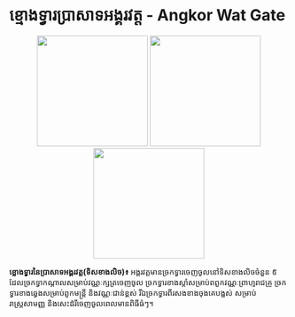 # ខ្មោងទ្វារប្រាសាទអង្គរវត្ត - Angkor Wat Gate
<p align="center">
<img src="https://scontent-sin6-3.xx.fbcdn.net/v/t1.6435-9/191676613_5887852851226664_133665110632456593_n.jpg?_nc_cat=106&ccb=1-7&_nc_sid=0debeb&_nc_ohc=h-SStXXGgdMAX8tOXkt&_nc_ht=scontent-sin6-3.xx&oh=00_AfA0hE0GL3X8qtJ66i7xyf-SZIgNRZBLhG46-fkxT2LJJA&oe=64A7CF31" width="200">
<img src="https://scontent-sin6-3.xx.fbcdn.net/v/t1.6435-9/191546052_5887854374559845_7991589266201076839_n.jpg?_nc_cat=110&ccb=1-7&_nc_sid=0debeb&_nc_ohc=OeYrX9n2ZmsAX_t5YJX&_nc_ht=scontent-sin6-3.xx&oh=00_AfAJmthB2SQQDvf48UdUcfBUmJgHzz1N1NXhjXrdleETBg&oe=64A7B289" width="200">
<img src="https://scontent-sin6-2.xx.fbcdn.net/v/t1.6435-9/194132909_5887854251226524_6589291169445745672_n.jpg?_nc_cat=109&ccb=1-7&_nc_sid=0debeb&_nc_ohc=S9-5zzVeM1YAX_76lM1&_nc_ht=scontent-sin6-2.xx&oh=00_AfCra2g4xMyYEtEHBxSD4FcF1Ab7oRBo_qoMAAmhVOmbKQ&oe=64A7DE72" width="200">
</p>
<p align="left">
  <b>ខ្លោងទ្វារនៃប្រាសាទអង្គរវត្ត(ទិសខាងលិច)៖</b> អង្គរវត្តមានច្រកទ្វារចេញចូលនៅទិសខាងលិចចំនួន ៥ ដែល​ច្រក​ទ្វា​កណ្ដាល​សម្រាប់​វណ្ណៈ​ក្សត្រ​ចេញ​ចូល ច្រកទ្វារខាងស្តាំសម្រាប់ពពួកវណ្ណៈព្រាហ្មរាជគ្រូ ច្រកទ្វារខាងឆ្វេងសម្រាប់ពួកមន្ត្រី និងវណ្ណៈជាន់ខ្ពស់ រីឯច្រកទ្វារពីរសងខាងចុងគេបង្អស់ សម្រាប់រាស្ត្រសាមញ្ញ និងសេះដំរីចេញចូលពេលមានពិធីធំៗ។
</p>
